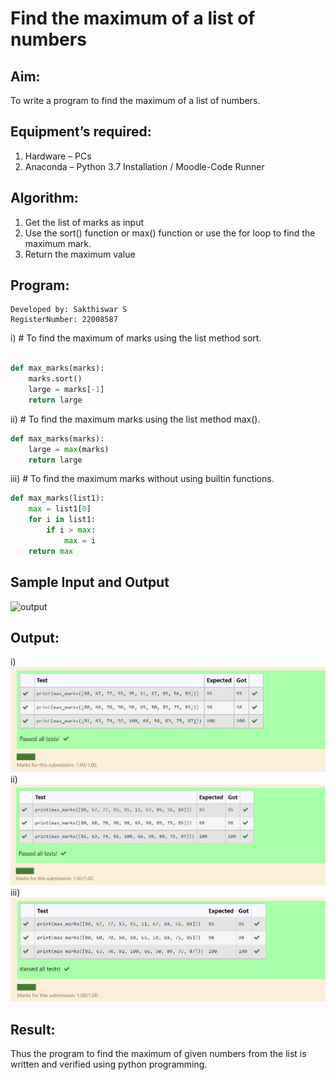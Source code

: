 # Find the maximum of a list of numbers
## Aim:
To write a program to find the maximum of a list of numbers.
## Equipment’s required:
1.	Hardware – PCs
2.	Anaconda – Python 3.7 Installation / Moodle-Code Runner
## Algorithm:
1.	Get the list of marks as input
2.	Use the sort() function or max() function or use the for loop to find the maximum mark.
3.	Return the maximum value
## Program:

```
Developed by: Sakthiswar S
RegisterNumber: 22008587 
```

i)	# To find the maximum of marks using the list method sort.

```Python

def max_marks(marks):
    marks.sort()
    large = marks[-1]
    return large

```

ii)	# To find the maximum marks using the list method max().

```Python
def max_marks(marks):
    large = max(marks)
    return large
```



iii) # To find the maximum marks without using builtin functions.

```Python
def max_marks(list1):
    max = list1[0]
    for i in list1:
        if i > max:
            max = i
    return max        
```


## Sample Input and Output
![output](./img/max_marks1.jpg) 

## Output:
i) ![model](output1.png)
ii) ![model](output2.png)
iii) ![model](output3.png)

## Result:
Thus the program to find the maximum of given numbers from the list is written and verified using python programming.